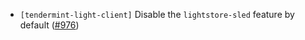 - `[tendermint-light-client]` Disable the `lightstore-sled` feature by default ([#976](https://github.com/informalsystems/tendermint-rs/issues/976))
